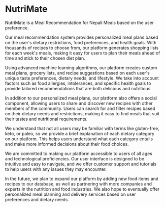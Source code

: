 # NutriMate
 NutriMate is a Meal Recommendation for Nepali Meals  based on the user preference.

Our meal recommendation system provides personalized meal plans based on the user's dietary restrictions, food preferences, and health goals. With thousands of recipes to choose from, our platform generates shopping lists for each week's meals, making it easy for users to plan their meals ahead of time and stick to their chosen diet plan.

Using advanced machine learning algorithms, our platform creates custom meal plans, grocery lists, and recipe suggestions based on each user's unique taste preferences, dietary needs, and lifestyle. We take into account factors such as food allergies, intolerances, and specific health goals to provide tailored recommendations that are both delicious and nutritious.

In addition to our personalized meal plans, our platform also offers a social component, allowing users to share and discover new recipes with other members of the community. Users can search for and filter recipes based on their dietary needs and restrictions, making it easy to find meals that suit their tastes and nutritional requirements.

We understand that not all users may be familiar with terms like gluten-free, keto, or paleo, so we provide a brief explanation of each dietary category on our platform. This helps users understand what each category entails and make more informed decisions about their food choices.

We are committed to making our platform accessible to users of all ages and technological proficiencies. Our user interface is designed to be intuitive and easy to navigate, and we offer customer support and tutorials to help users with any issues they may encounter.

In the future, we plan to expand our platform by adding new food items and recipes to our database, as well as partnering with more companies and experts in the nutrition and food industries. We also hope to eventually offer personalized meal planning and delivery services based on user preferences and dietary needs.




